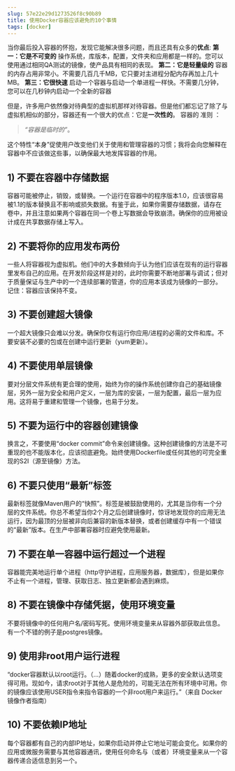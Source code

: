 ```yaml
---
slug: 57e22e29d1273526f8c90b89
title: 使用Docker容器应该避免的10个事情
tags: [docker]
---
```


当你最后投入容器的怀抱，发现它能解决很多问题，而且还具有众多的**优点**:
**第一：它是不可变的**
 操作系统，库版本，配置，文件夹和应用都是一样的。您可以使用通过相同QA测试的镜像，使产品具有相同的表现。
**第二：它是轻量级的**
 容器的内存占用非常小。不需要几百几千MB，它只要对主进程分配内存再加上几十MB。
**第三：它很快速**
启动一个容器与启动一个单进程一样快。不需要几分钟，您可以在几秒钟内启动一个全新的容器

但是，许多用户依然像对待典型的虚拟机那样对待容器。但是他们都忘记了除了与虚拟机相似的部分，容器还有一个很大的优点：它是**一次性的**。
容器的 准则 ：
> *“容器是临时的”*。

这个特性“本身”促使用户改变他们关于使用和管理容器的习惯；我将会向您解释在容器中不应该做这些事，以确保最大地发挥容器的作用。

## 1) 不要在容器中存储数据
容器可能被停止，销毁，或替换。一个运行在容器中的程序版本1.0，应该很容易被1.1的版本替换且不影响或损失数据。有鉴于此，如果你需要存储数据，请存在卷中，并且注意如果两个容器在同一个卷上写数据会导致崩溃。确保你的应用被设计成在共享数据存储上写入。

## 2) 不要将你的应用发布两份 
一些人将容器视为虚拟机。他们中的大多数倾向于认为他们应该在现有的运行容器里发布自己的应用。在开发阶段这样是对的，此时你需要不断地部署与调试；但对于质量保证与生产中的一个连续部署的管道，你的应用本该成为镜像的一部分。
记住：容器应该保持不变。

## 3) 不要创建超大镜像 
 一个超大镜像只会难以分发。确保你仅有运行你应用/进程的必需的文件和库。不要安装不必要的包或在创建中运行更新（yum更新）。

## 4) 不要使用单层镜像
要对分层文件系统有更合理的使用，始终为你的操作系统创建你自己的基础镜像层，另外一层为安全和用户定义，一层为库的安装，一层为配置，最后一层为应用。这将易于重建和管理一个镜像，也易于分发。

## 5) 不要为运行中的容器创建镜像
换言之，不要使用“docker commit”命令来创建镜像。这种创建镜像的方法是不可重现的也不能版本化，应该彻底避免。始终使用Dockerfile或任何其他的可完全重现的S2I（源至镜像）方法。

## 6) 不要只使用“最新”标签
最新标签就像Maven用户的“快照”。标签是被鼓励使用的，尤其是当你有一个分层的文件系统。你总不希望当你2个月之后创建镜像时，惊讶地发现你的应用无法运行，因为最顶的分层被非向后兼容的新版本替换，或者创建缓存中有一个错误的“最新”版本。在生产中部署容器时应避免使用最新。

## 7) 不要在单一容器中运行超过一个进程
容器能完美地运行单个进程（http守护进程，应用服务器，数据库），但是如果你不止有一个进程，管理、获取日志、独立更新都会遇到麻烦。

## 8) 不要在镜像中存储凭据，使用环境变量
不要将镜像中的任何用户名/密码写死。使用环境变量来从容器外部获取此信息。有一个不错的例子是postgres镜像。

## 9) 使用非root用户运行进程
“docker容器默认以root运行。（…）随着docker的成熟，更多的安全默认选项变得可用。现如今，请求root对于其他人是危险的，可能无法在所有环境中可用。你的镜像应该使用USER指令来指令容器的一个非root用户来运行。”（来自 Docker镜像作者指南）

## 10) 不要依赖IP地址
每个容器都有自己的内部IP地址，如果你启动并停止它地址可能会变化。如果你的应用或微服务需要与其他容器通讯，使用任何命名与（或者）环境变量来从一个容器传递合适信息到另一个。
